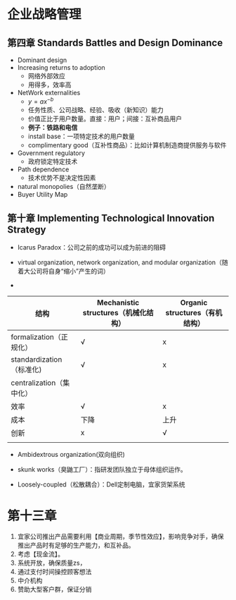 # 企业战略管理

## 第四章 Standards Battles and Design Dominance

* Dominant design
* Increasing returns to adoption
  * 网络外部效应
  * 用得多，效率高
* NetWork externalities
  * $y=ax^{-b}$
  * 任务性质、公司战略、经验、吸收（新知识）能力
  * 价值正比于用户数量。直接：用户；间接：互补商品用户
  * **例子：铁路和电信**
  * install base：一项特定技术的用户数量
  * complimentary good（互补性商品）：比如计算机制造商提供服务与软件
* Government regulatory
  * 政府锁定特定技术
* Path dependence
  * 技术优势不是决定性因素
* natural monopolies（自然垄断）
* Buyer Utility Map

## 第十章 Implementing Technological Innovation Strategy

* Icarus Paradox：公司之前的成功可以成为前进的阻碍

* virtual organization, network organization, and modular organization（随着大公司将自身“缩小”产生的词）

* 

  | 结构                     | Mechanistic structures（机械化结构） | Organic structures（有机结构） |
  | ------------------------ | ------------------------------------ | ------------------------------ |
  | formalization（正规化）  | √                                    | x                              |
  | standardization（标准化) | √                                    | x                              |
  | centralization（集中化） |                                      |                                |
  | 效率                     | √                                    | x                              |
  | 成本                     | 下降                                 | 上升                           |
  | 创新                     | x                                    | √                              |
  |                          |                                      |                                |

* Ambidextrous organization(双向组织)

* skunk works（臭鼬工厂）：指研发团队独立于母体组织运作。

* Loosely-coupled（松散耦合）：Dell定制电脑，宜家货架系统

# 第十三章 

1. 宜家公司推出产品需要利用【商业周期，季节性效应】，影响竞争对手，确保推出产品时有足够的生产能力，和互补品。
2. 考虑【现金流】。
3. 系统开放，确保质量zs，
4. 通过支付时间操控顾客想法
5. 中介机构
6. 赞助大型客户群，保证分销

